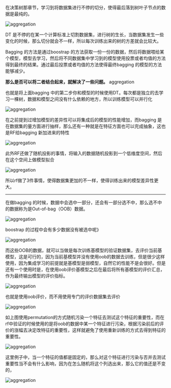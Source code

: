 在决策树那章节，学习到将数据集进行不停的切分，使得最后落到树叶子节点的数据是最纯的。

![aggregation](./pic/rf.png)

DT 是不停的在某一个计算标准上切割数据集，进行树的生长，当数据集发生一些变化的时候，那么切分就会不一样，所以每次训练出来的树的方差就会比较大。

Bagging 的方法是通过boostrap 的方法获取一份一份的数据，然后将数据喂给某个模型，模型去学习，然后将不同数据集中学习到的模型使用投票或者均值的方法得到最终的结果。通过最后投票或者均值的方法使得最终bagging 的模型的方法能够减少。

**那么是否可以将二者结合起来，就解决了一些问题。** aggregation

也就是将上面bagging 中的第二步你和模型的时候使用DT。每次都是独立的去学习一棵树，数据和模型之间没有什么依赖的地方，所以训练模型可以并行化

![aggregation](./pic/rf2.png) 

在之前提到过增加模型的差异性可以将集成后的模型的性能增加，而bagging 是在数据集的量方面进行抽样，那么还有一种就是在特征方面也可以完成抽象，这也是RF给bagging 新加进来的特性

![aggregation](./pic/rf3.png)

此外RF还做了随机投影的事情，将输入的数据随机投影到一个低维度空间，然后在这个空间上做模型拟合

![aggregation](./pic/rf4.png)

所以rf做了3件事情，使得数据集更加的不一样，使得训练出来的模型差异性更大。

---

在做bagging 的时候，数据中会选中一部分，还会有一部分选不中，那么选不中的数据称为是Out-of-bag（OOB）数据。

![aggregation](./pic/bagging1.png)

boostrap 的过程中会有多少数据没有被选中呢》

![aggregation](./pic/bagging2.png)

而这些OOB的数据，就可以当做是每次训练基模型的验证数据集，去评价当前基模型，这是可行的，因为当前基模型并没有使用oob的数据去训练，但是很少这样使用，因为集成学习的前提就是基模型是弱模型，自然它的性能不是会很好。但是还有一个使用时是，在使用oob评价基模型之后在最后将所有基模型的评价汇总，作为最终输出模型的评价指标。

![aggregation](./pic/bagging3.png)

也就是使用oob评价，而不用使用专门的评价数据集去评价

![aggregation](./pic/fe.png)

如上图使用permutation的方式随机污染一个特征去测试这个特征的重要性，而在rf中验证的时候使用的是将oob的数据中某一个特征进行污染，根据污染前后的评价的涨幅去决定改特征的重要性，这样就避免了使用重新训练的方式去得到特征的重要性。

![aggregation](./pic/fe2.png)

这里例子中，当一个特征的值都是固定的，那么对这个特征进行污染与否并去测试重要性当不会有什么影响，因为在怎么随机将这个列选出来，那么它的值还是不变的，

![aggregation](./pic/rfSummary.png)

